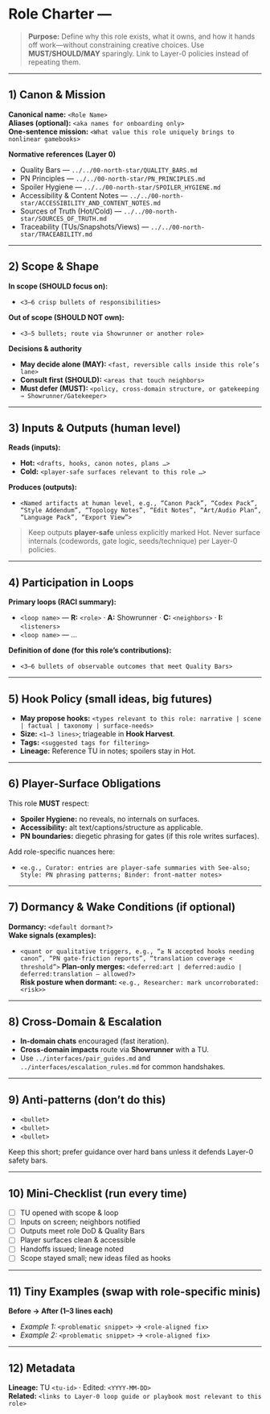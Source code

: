 # Role Charter — <Canon Role Name>

> **Purpose:** Define why this role exists, what it owns, and how it hands off work—without constraining creative choices. Use **MUST/SHOULD/MAY** sparingly. Link to Layer-0 policies instead of repeating them.

---

## 1) Canon & Mission

**Canonical name:** `<Role Name>`  
**Aliases (optional):** `<aka names for onboarding only>`  
**One-sentence mission:** `<What value this role uniquely brings to nonlinear gamebooks>`

**Normative references (Layer 0)**

- Quality Bars — `../../00-north-star/QUALITY_BARS.md`
- PN Principles — `../../00-north-star/PN_PRINCIPLES.md`
- Spoiler Hygiene — `../../00-north-star/SPOILER_HYGIENE.md`
- Accessibility & Content Notes — `../../00-north-star/ACCESSIBILITY_AND_CONTENT_NOTES.md`
- Sources of Truth (Hot/Cold) — `../../00-north-star/SOURCES_OF_TRUTH.md`
- Traceability (TUs/Snapshots/Views) — `../../00-north-star/TRACEABILITY.md`

---

## 2) Scope & Shape

**In scope (SHOULD focus on):**

- `<3–6 crisp bullets of responsibilities>`

**Out of scope (SHOULD NOT own):**

- `<3–5 bullets; route via Showrunner or another role>`

**Decisions & authority**

- **May decide alone (MAY):** `<fast, reversible calls inside this role’s lane>`
- **Consult first (SHOULD):** `<areas that touch neighbors>`
- **Must defer (MUST):** `<policy, cross-domain structure, or gatekeeping → Showrunner/Gatekeeper>`

---

## 3) Inputs & Outputs (human level)

**Reads (inputs):**

- **Hot:** `<drafts, hooks, canon notes, plans …>`
- **Cold:** `<player-safe surfaces relevant to this role …>`

**Produces (outputs):**

- `<Named artifacts at human level, e.g., “Canon Pack”, “Codex Pack”, “Style Addendum”, “Topology Notes”, “Edit Notes”, “Art/Audio Plan”, “Language Pack”, “Export View”>`

> Keep outputs **player-safe** unless explicitly marked Hot. Never surface internals (codewords, gate logic, seeds/technique) per Layer-0 policies.

---

## 4) Participation in Loops

**Primary loops (RACI summary):**

- `<loop name>` — **R:** `<role>` · **A:** Showrunner · **C:** `<neighbors>` · **I:** `<listeners>`
- `<loop name>` — …

**Definition of done (for this role’s contributions):**

- `<3–6 bullets of observable outcomes that meet Quality Bars>`

---

## 5) Hook Policy (small ideas, big futures)

- **May propose hooks:** `<types relevant to this role: narrative | scene | factual | taxonomy | surface-needs>`
- **Size:** `<1–3 lines>`; triageable in **Hook Harvest**.
- **Tags:** `<suggested tags for filtering>`
- **Lineage:** Reference TU in notes; spoilers stay in Hot.

---

## 6) Player-Surface Obligations

This role **MUST** respect:

- **Spoiler Hygiene:** no reveals, no internals on surfaces.
- **Accessibility:** alt text/captions/structure as applicable.
- **PN boundaries:** diegetic phrasing for gates (if this role writes surfaces).

Add role-specific nuances here:

- `<e.g., Curator: entries are player-safe summaries with See-also; Style: PN phrasing patterns; Binder: front-matter notes>`

---

## 7) Dormancy & Wake Conditions (if optional)

**Dormancy:** `<default dormant?>`  
**Wake signals (examples):**

- `<quant or qualitative triggers, e.g., “≥ N accepted hooks needing canon”, “PN gate-friction reports”, “translation coverage < threshold”>`
  **Plan-only merges:** `<deferred:art | deferred:audio | deferred:translation — allowed?>`  
  **Risk posture when dormant:** `<e.g., Researcher: mark uncorroborated:<risk>>`

---

## 8) Cross-Domain & Escalation

- **In-domain chats** encouraged (fast iteration).
- **Cross-domain impacts** route via **Showrunner** with a TU.
- Use `../interfaces/pair_guides.md` and `../interfaces/escalation_rules.md` for common handshakes.

---

## 9) Anti-patterns (don’t do this)

- `<bullet>`
- `<bullet>`
- `<bullet>`

Keep this short; prefer guidance over hard bans unless it defends Layer-0 safety bars.

---

## 10) Mini-Checklist (run every time)

- [ ] TU opened with scope & loop
- [ ] Inputs on screen; neighbors notified
- [ ] Outputs meet role DoD & Quality Bars
- [ ] Player surfaces clean & accessible
- [ ] Handoffs issued; lineage noted
- [ ] Scope stayed small; new ideas filed as hooks

---

## 11) Tiny Examples (swap with role-specific minis)

**Before → After (1–3 lines each)**

- _Example 1:_ `<problematic snippet>` → `<role-aligned fix>`
- _Example 2:_ `<problematic snippet>` → `<role-aligned fix>`

---

## 12) Metadata

**Lineage:** TU `<tu-id>` · Edited: `<YYYY-MM-DD>`  
**Related:** `<links to Layer-0 loop guide or playbook most relevant to this role>`
